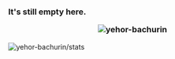 ### It's still empty here. <p align="center"> <img src="https://komarev.com/ghpvc/?username=yehor-bachurin&label=Profile%20views&color=ce9927&style=flat" alt="yehor-bachurin" /> </p>

<img align="center" src="https://github-readme-stats.vercel.app/api?username=yehor-bachurin&show_icons=true&include_all_commits=true&theme=buefy&hide_border=true" alt="yehor-bachurin/stats" />
